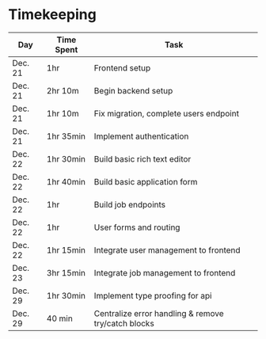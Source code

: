 # Timekeeping

| Day     | Time Spent | Task                                                |
| ------- | ---------- | --------------------------------------------------- |
| Dec. 21 | 1hr        | Frontend setup                                      |
| Dec. 21 | 2hr 10m    | Begin backend setup                                 |
| Dec. 21 | 1hr 10m    | Fix migration, complete users endpoint              |
| Dec. 21 | 1hr 35min  | Implement authentication                            |
| Dec. 22 | 1hr 30min  | Build basic rich text editor                        |
| Dec. 22 | 1hr 40min  | Build basic application form                        |
| Dec. 22 | 1hr        | Build job endpoints                                 |
| Dec. 22 | 1hr        | User forms and routing                              |
| Dec. 22 | 1hr 15min  | Integrate user management to frontend               |
| Dec. 23 | 3hr 15min  | Integrate job management to frontend                |
| Dec. 29 | 1hr 30min  | Implement type proofing for api                     |
| Dec. 29 | 40 min     | Centralize error handling & remove try/catch blocks |
